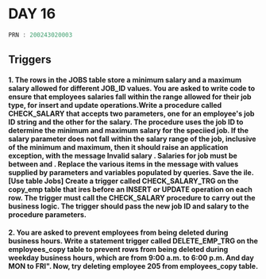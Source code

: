 # DAY 16

```C
PRN : 200243020003
```


 ## Triggers
#### 1. The rows in the JOBS table store a minimum salary and a maximum salary allowed for different JOB_ID values. You are asked to write code to ensure that employees salaries fall within the range allowed for their job type, for insert and update operations.Write a procedure called CHECK_SALARY that accepts two parameters, one for an employee's job ID string and the other for the salary. The procedure uses the job ID to determine the minimum and maximum salary for the speci ied job. If the salary parameter does not fall within the salary range of the job, inclusive of the minimum and maximum, then it should raise an application exception, with the message Invalid salary <sal>. Salaries for job <jobid> must be between<min> and <max>. Replace the various items in the message with values supplied by parameters and variables populated by queries. Save the  ile. [Use table Jobs] Create a trigger called CHECK_SALARY_TRG on the copy_emp table that  ires before an INSERT or UPDATE operation on each row. The trigger must call the CHECK_SALARY procedure to carry out the business logic. The trigger should pass the new job ID and salary to the procedure parameters.


#### 2. You are asked to prevent employees from being deleted during business hours. Write a statement trigger called DELETE_EMP_TRG on the employees_copy table to prevent rows from being deleted during weekday business hours, which are from 9:00 a.m. to 6:00 p.m. And day MON to FRI". Now, try deleting employee 205 from employees_copy table.